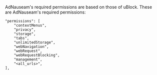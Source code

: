 AdNauseam's required permissions are based on those of uBlock. These are AdNauseam's required permissions:
```
"permissions": [
    "contextMenus",
    "privacy",
    "storage",
    "tabs",
    "unlimitedStorage",
    "webNavigation",
    "webRequest",
    "webRequestBlocking",
    "management",
    "<all_urls>",
],
```

